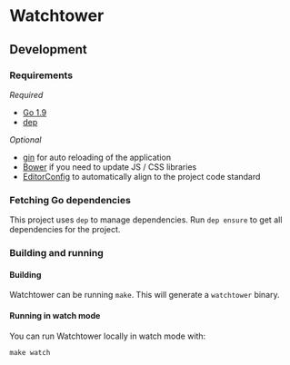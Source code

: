 # Watchtower

## Development

### Requirements

*Required*
- [Go 1.9](https://golang.org)
- [dep](https://github.com/golang/dep)

*Optional*
- [gin](https://github.com/codegangsta/gin) for auto reloading of the application
- [Bower](https://bower.io) if you need to update JS / CSS libraries
- [EditorConfig](http://editorconfig.org/) to automatically align to the project code standard

### Fetching Go dependencies

This project uses `dep` to manage dependencies. Run `dep ensure` to get all
dependencies for the project.

### Building and running

#### Building

Watchtower can be running `make`. This will generate a `watchtower` binary.

#### Running in watch mode

You can run Watchtower locally in watch mode with:

    make watch

